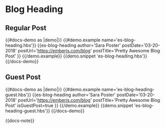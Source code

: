 # Blog Heading

## Regular Post

{{#docs-demo as |demo|}}
  {{#demo.example name='es-blog-heading.hbs'}}
    {{es-blog-heading
      author='Sara Poster'
      postDate='03-20-2018'
      postUrl='https://emberjs.com/blog'
      postTitle='Pretty Awesome Blog Post'
    }}
  {{/demo.example}}
  {{demo.snippet 'es-blog-heading.hbs'}}
{{/docs-demo}}

## Guest Post

{{#docs-demo as |demo|}}
  {{#demo.example name='es-blog-heading-guest.hbs'}}
    {{es-blog-heading
      author='Sara Poster'
      postDate='03-20-2018'
      postUrl='https://emberjs.com/blog'
      postTitle='Pretty Awesome Blog Post'
      isGuestPost=true
    }}
  {{/demo.example}}
  {{demo.snippet 'es-blog-heading-guest.hbs'}}
{{/docs-demo}}

{{docs-note}}
